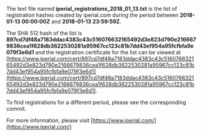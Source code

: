 The text file named **iperial_registrations_2018_01_13.txt** is the list of registration hashes created by iperial.com during the period between **2018-01-13 00:00:00Z** and **2018-01-13 23:59:59Z**.

The SHA 512 hash of the list is **897cd7df48a7183ddac4383c43c516076632165492d3e823d790e2166679836cea1f628db3622530281a95967cc123c81b7dd43ef954a95fcfbfa9e079f3e6d1** and the registration certificate for the list can be viewed at [https://www.iperial.com/cert/897cd7df48a7183ddac4383c43c516076632165492d3e823d790e2166679836cea1f628db3622530281a95967cc123c81b7dd43ef954a95fcfbfa9e079f3e6d1](https://www.iperial.com/cert/897cd7df48a7183ddac4383c43c516076632165492d3e823d790e2166679836cea1f628db3622530281a95967cc123c81b7dd43ef954a95fcfbfa9e079f3e6d1).

To find registrations for a different period, please see the corresponding commit.

For more information, please visit [https://www.iperial.com/](https://www.iperial.com/)

